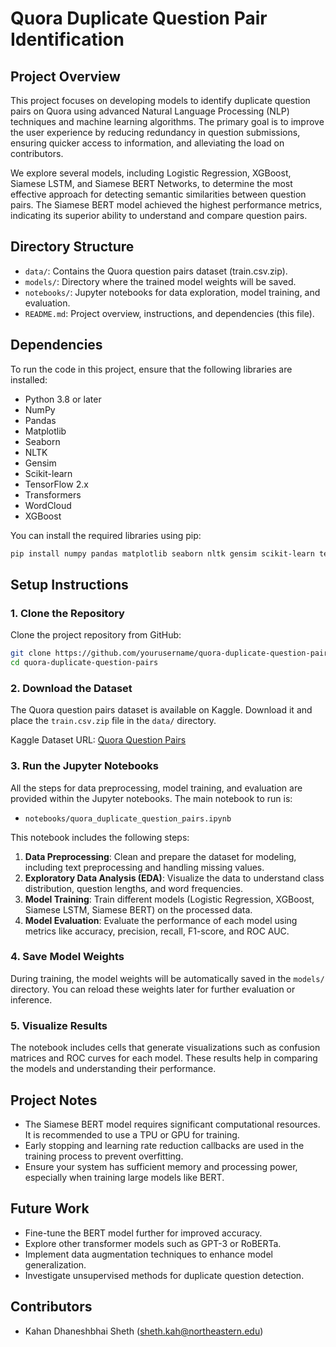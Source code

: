 # **Quora Duplicate Question Pair Identification**

## **Project Overview**

This project focuses on developing models to identify duplicate question pairs on Quora using advanced Natural Language Processing (NLP) techniques and machine learning algorithms. The primary goal is to improve the user experience by reducing redundancy in question submissions, ensuring quicker access to information, and alleviating the load on contributors.

We explore several models, including Logistic Regression, XGBoost, Siamese LSTM, and Siamese BERT Networks, to determine the most effective approach for detecting semantic similarities between question pairs. The Siamese BERT model achieved the highest performance metrics, indicating its superior ability to understand and compare question pairs.

## **Directory Structure**

- `data/`: Contains the Quora question pairs dataset (train.csv.zip).
- `models/`: Directory where the trained model weights will be saved.
- `notebooks/`: Jupyter notebooks for data exploration, model training, and evaluation.
- `README.md`: Project overview, instructions, and dependencies (this file).

## **Dependencies**

To run the code in this project, ensure that the following libraries are installed:

- Python 3.8 or later
- NumPy
- Pandas
- Matplotlib
- Seaborn
- NLTK
- Gensim
- Scikit-learn
- TensorFlow 2.x
- Transformers
- WordCloud
- XGBoost

You can install the required libraries using pip:

```bash
pip install numpy pandas matplotlib seaborn nltk gensim scikit-learn tensorflow transformers wordcloud xgboost
```

## **Setup Instructions**

### **1. Clone the Repository**

Clone the project repository from GitHub:

```bash
git clone https://github.com/yourusername/quora-duplicate-question-pairs.git
cd quora-duplicate-question-pairs
```

### **2. Download the Dataset**

The Quora question pairs dataset is available on Kaggle. Download it and place the `train.csv.zip` file in the `data/` directory.

Kaggle Dataset URL: [Quora Question Pairs](https://www.kaggle.com/c/quora-question-pairs/data)

### **3. Run the Jupyter Notebooks**

All the steps for data preprocessing, model training, and evaluation are provided within the Jupyter notebooks. The main notebook to run is:

- `notebooks/quora_duplicate_question_pairs.ipynb`

This notebook includes the following steps:

1. **Data Preprocessing**: Clean and prepare the dataset for modeling, including text preprocessing and handling missing values.
2. **Exploratory Data Analysis (EDA)**: Visualize the data to understand class distribution, question lengths, and word frequencies.
3. **Model Training**: Train different models (Logistic Regression, XGBoost, Siamese LSTM, Siamese BERT) on the processed data.
4. **Model Evaluation**: Evaluate the performance of each model using metrics like accuracy, precision, recall, F1-score, and ROC AUC.

### **4. Save Model Weights**

During training, the model weights will be automatically saved in the `models/` directory. You can reload these weights later for further evaluation or inference.

### **5. Visualize Results**

The notebook includes cells that generate visualizations such as confusion matrices and ROC curves for each model. These results help in comparing the models and understanding their performance.

## **Project Notes**

- The Siamese BERT model requires significant computational resources. It is recommended to use a TPU or GPU for training.
- Early stopping and learning rate reduction callbacks are used in the training process to prevent overfitting.
- Ensure your system has sufficient memory and processing power, especially when training large models like BERT.

## **Future Work**

- Fine-tune the BERT model further for improved accuracy.
- Explore other transformer models such as GPT-3 or RoBERTa.
- Implement data augmentation techniques to enhance model generalization.
- Investigate unsupervised methods for duplicate question detection.

## **Contributors**

- Kahan Dhaneshbhai Sheth (sheth.kah@northeastern.edu)
